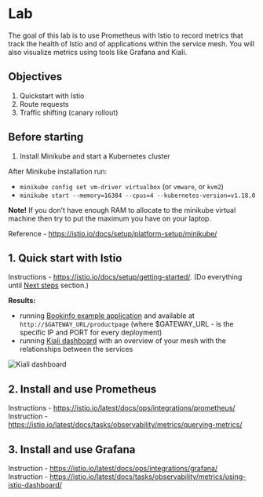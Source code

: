 # Lab

The goal of this lab is to use Prometheus with Istio to record metrics that track the health of Istio and of applications within the service mesh. You will also visualize metrics using tools like Grafana and Kiali.

## Objectives

1. Quickstart with Istio
2. Route requests
3. Traffic shifting (canary rollout)

## Before starting

1. Install Minikube and start a Kubernetes cluster

After Minikube installation run:

- `minikube config set vm-driver virtualbox` (or `vmware`, or `kvm2`)
- `minikube start --memory=16384 --cpus=4 --kubernetes-version=v1.18.0`

**Note!** If you don’t have enough RAM to allocate to the minikube virtual machine then try to put the maximum you have on your laptop.

Reference - https://istio.io/docs/setup/platform-setup/minikube/

## 1. Quick start with Istio

Instructions - https://istio.io/docs/setup/getting-started/. (Do everything until [Next steps](https://istio.io/docs/setup/getting-started/#next-steps) section.)

**Results:**

- running [Bookinfo example application](https://istio.io/docs/examples/bookinfo/) and available at `http://$GATEWAY_URL/productpage` (where $GATEWAY_URL - is the specific IP and PORT for every deployment)
- running [Kiali dashboard](https://kiali.io/) with an overview of your mesh with the relationships between the services

![Kiali dashboard](image/kiali-example2.jpg)

## 2. Install and use Prometheus

Instructions - https://istio.io/latest/docs/ops/integrations/prometheus/  
Instruction - https://istio.io/latest/docs/tasks/observability/metrics/querying-metrics/

## 3. Install and use Grafana

Instruction - https://istio.io/latest/docs/ops/integrations/grafana/  
Instruction - https://istio.io/latest/docs/tasks/observability/metrics/using-istio-dashboard/
